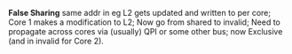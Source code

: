**False Sharing**
same addr in eg L2 gets updated and written to per core; Core 1 makes a modification to L2; Now go from shared to invalid; Need to propagate across cores via (usually) QPI or some other bus; now Exclusive (and in invalid for Core 2). 